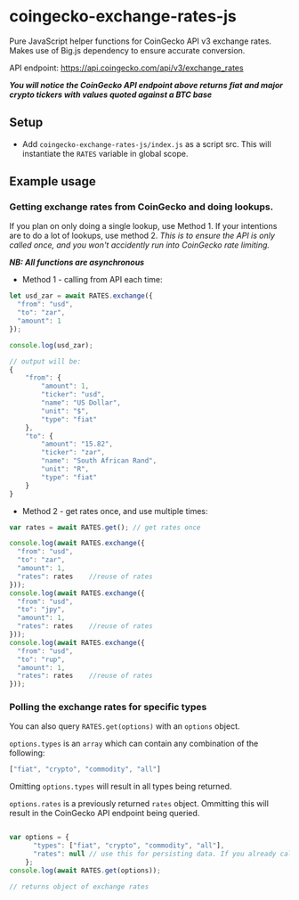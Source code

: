# coingecko-exchange-rates-js

Pure JavaScript helper functions for CoinGecko API v3 exchange rates. Makes use of Big.js dependency to ensure accurate conversion.

API endpoint: <https://api.coingecko.com/api/v3/exchange_rates>

**_You will notice the CoinGecko API endpoint above returns fiat and major crypto tickers with values quoted against a BTC base_**

## Setup

-   Add `coingecko-exchange-rates-js/index.js` as a script src. This will instantiate the `RATES` variable in global scope.

## Example usage

### Getting exchange rates from CoinGecko and doing lookups.

If you plan on only doing a single lookup, use Method 1.
If your intentions are to do a lot of lookups, use method 2. _This is to ensure the API is only called once, and you won't accidently run into CoinGecko rate limiting._

**_NB: All functions are asynchronous_**

-   Method 1 - calling from API each time:

```javascript
let usd_zar = await RATES.exchange({
  "from": "usd",
  "to": "zar",
  "amount": 1
});

console.log(usd_zar);

// output will be:
{
    "from": {
        "amount": 1,
        "ticker": "usd",
        "name": "US Dollar",
        "unit": "$",
        "type": "fiat"
    },
    "to": {
        "amount": "15.82",
        "ticker": "zar",
        "name": "South African Rand",
        "unit": "R",
        "type": "fiat"
    }
}
```

-   Method 2 - get rates once, and use multiple times:

```javascript
var rates = await RATES.get(); // get rates once

console.log(await RATES.exchange({
  "from": "usd",
  "to": "zar",
  "amount": 1,
  "rates": rates    //reuse of rates
}));
console.log(await RATES.exchange({
  "from": "usd",
  "to": "jpy",
  "amount": 1,
  "rates": rates    //reuse of rates
}));
console.log(await RATES.exchange({
  "from": "usd",
  "to": "rup",
  "amount": 1,
  "rates": rates    //reuse of rates
}));
```

### Polling the exchange rates for specific types

You can also query `RATES.get(options)` with an `options` object.

`options.types` is an `array` which can contain any combination of the following:

```javascript
["fiat", "crypto", "commodity", "all"]
```

Omitting `options.types` will result in all types being returned.

`options.rates` is a previously returned `rates` object.
Ommitting this will result in the CoinGecko API endpoint being queried.

```javascript

var options = {
      "types": ["fiat", "crypto", "commodity", "all"],
      "rates": null // use this for persisting data. If you already called rates, you can
    };
console.log(await RATES.get(options));

// returns object of exchange rates
```
